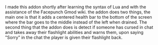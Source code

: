 I made this addon shortly after learning the syntax of Lua and with the assistance of the Facepunch Gmod wiki. the addon does two things, the main one is that it adds a centered health bar to the bottom of the screen where the bar goes to the middle instead of the left when drained. The second thing that the addon does is detect if someone has cursed in chat and takes away their flashlight abilities and warns them, upon saying "Sorry" in the chat the player is given their flashlight back.
